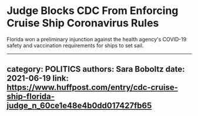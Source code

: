 # Judge Blocks CDC From Enforcing Cruise Ship Coronavirus Rules

Florida won a preliminary injunction against the health agency's COVID-19 safety and vaccination requirements for ships to set sail.

---
category: POLITICS
authors: Sara Boboltz
date: 2021-06-19
link: https://www.huffpost.com/entry/cdc-cruise-ship-florida-judge_n_60ce1e48e4b0dd017427fb65
---
